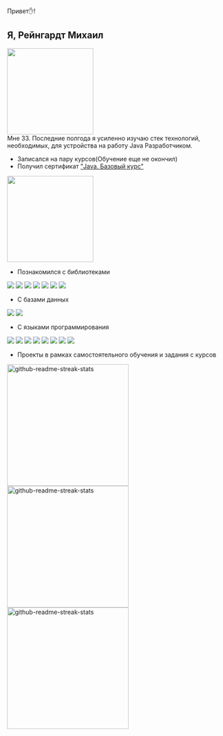 Привет✋!

## Я, Рейнгардт Михаил

<img height="200" src="https://ca.slack-edge.com/T2AEH901M-U02MT7WT87Q-9f2441a6c46f-512"/><br>
Мне 33. Последние полгода я усиленно изучаю стек технологий, необходимых, для устройства на работу Java Разработчиком.

* Записался на пару курсов(Обучение еще не окончил)
* Получил сертификат ["Java. Базовый курс"](https://stepik.org/course/187/promo)

<img src="https://stepik.org/certificate/21b8d23089a46d5e9e3dacef441161ec4c2b3fa1.png?resolution=low" width="200"/>

* Познакомился с библиотеками

<p>
<img src="https://img.shields.io/badge/Spring-6DB33F?style=for-the-badge&logo=spring&logoColor=white">
<img src="https://img.shields.io/badge/Spring_Boot-F2F4F9?style=for-the-badge&logo=spring-boot">
<img src="https://img.shields.io/badge/Thymeleaf-%23005C0F.svg?style=for-the-badge&logo=Thymeleaf&logoColor=white">
<img src="https://img.shields.io/badge/Hibernate-59666C?style=for-the-badge&logo=Hibernate&logoColor=white">
<img src="https://img.shields.io/badge/React-20232A?style=for-the-badge&logo=react&logoColor=61DAFB" />
<img src="https://img.shields.io/badge/Bootstrap-563D7C?style=for-the-badge&logo=bootstrap&logoColor=white" />
<img src="https://img.shields.io/badge/jQuery-0769AD?style=for-the-badge&logo=jquery&logoColor=white" />
</p>

* С базами данных

<p>
<img src="https://img.shields.io/badge/MySQL-005C84?style=for-the-badge&logo=mysql&logoColor=white">
<img src="https://img.shields.io/badge/Oracle-F80000?style=for-the-badge&logo=oracle&logoColor=white">
</p>

* С языками программирования

<p>
<img src="https://img.shields.io/badge/Java-ED8B00?style=for-the-badge&logo=java&logoColor=white">
<img src="https://img.shields.io/badge/C%2B%2B-00599C?style=for-the-badge&logo=c%2B%2B&logoColor=white">
<img src="https://img.shields.io/badge/JavaScript-323330?style=for-the-badge&logo=javascript&logoColor=F7DF1E">
<img src="https://img.shields.io/badge/TypeScript-007ACC?style=for-the-badge&logo=typescript&logoColor=white">
<img src="https://img.shields.io/badge/HTML-239120?style=for-the-badge&logo=html5&logoColor=white">
<img src="https://img.shields.io/badge/CSS3-1572B6?style=for-the-badge&logo=css3&logoColor=white" />
<img src="https://img.shields.io/badge/json-5E5C5C?style=for-the-badge&logo=json&logoColor=white" />
<img src="https://img.shields.io/badge/SQL-F80000?style=for-the-badge&logo=oracle&logoColor=black">
</p>

* Проекты в рамках самостоятельного обучения и задания с курсов

<p>
<img width="282" src="https://denvercoder1-github-readme-stats.vercel.app/api/pin/?username=ReinhardtDizel&repo=HibernateManyToMany&theme=react&bg_color=273849&title_color=F85D7F&icon_color=F8D866&hide_border=true&show_icons=false" alt="github-readme-streak-stats">
<img width="282" src="https://denvercoder1-github-readme-stats.vercel.app/api/pin/?username=ReinhardtDizel&repo=book-view-2.0&theme=react&bg_color=273849&title_color=F85D7F&icon_color=F8D866&hide_border=true&show_icons=false" alt="github-readme-streak-stats">
<img width="282" src="https://denvercoder1-github-readme-stats.vercel.app/api/pin/?username=ReinhardtDizel&repo=spring-boot-CRUD&theme=react&bg_color=273849&title_color=F85D7F&icon_color=F8D866&hide_border=true&show_icons=false" alt="github-readme-streak-stats">
</p>
